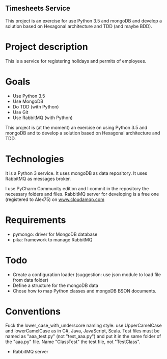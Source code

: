 ## Timesheets Service

This project is an exercise for use Python 3.5 and mongoDB and develop a solution based on Hexagonal architecture and TDD (and maybe BDD).

# Project description
This is a service for registering holidays and permits of employees.

# Goals
+ Use Python 3.5
+ Use MongoDB
+ Do TDD (with Python)
+ Use Git
+ Use RabbitMQ (with Python)

This project is (at the moment) an exercise on using Python 3.5 and mongoDB and to develop a solution based on Hexagonal architecture and TDD.

# Technologies
It is a Python 3 service.
It uses mongoDB as data repository.
It uses RabbitMQ as messages broker.

I use PyCharm Community edition and I commit in the repository the necessary folders and files.
RabbitMQ server for developing is a free one (registered to Alex75) on www.cloudamqp.com

# Requirements
+ pymongo: driver for MongoDB database
+ pika: framework to manage RabbitMQ


# Todo
+ Create a configuration loader (suggestion: use json module to load file from data folder)
+ Define a structure for the mongoDB data
+ Chose how to map Python classes and mongoDB BSON documents.


# Conventions
Fuck the lower_case_with_underscore naming style: use UpperCamelCase and lowerCamelCase as in C#, Java, JavaScript, Scala.
Test files must be named as "aaa_test.py" (not "test_aaa.py") and put it in the same folder of the "aaa.py" file.
Name "ClassTest" the test file, not "TestClass".
+ RabbitMQ server  